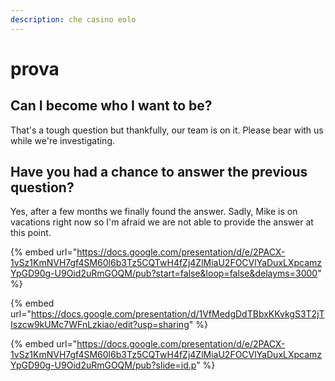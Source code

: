 ```yaml
---
description: che casino eolo
---
```


# prova

## Can I become who I want to be?

That's a tough question but thankfully, our team is on it. Please bear with us while we're investigating.

## Have you had a chance to answer the previous question?

Yes, after a few months we finally found the answer. Sadly, Mike is on vacations right now so I'm afraid we are not able to provide the answer at this point.

{% embed url="https://docs.google.com/presentation/d/e/2PACX-1vSz1KmNVH7gf4SM60l6b3Tz5CQTwH4fZj4ZlMiaU2FOCVlYaDuxLXpcamzYpGD90g-U9Oid2uRmGOQM/pub?start=false&loop=false&delayms=3000" %}

{% embed url="https://docs.google.com/presentation/d/1VfMedgDdTBbxKKvkgS3T2jTIszcw9kUMc7WFnLzkiao/edit?usp=sharing" %}

{% embed url="https://docs.google.com/presentation/d/e/2PACX-1vSz1KmNVH7gf4SM60l6b3Tz5CQTwH4fZj4ZlMiaU2FOCVlYaDuxLXpcamzYpGD90g-U9Oid2uRmGOQM/pub?slide=id.p" %}



